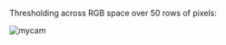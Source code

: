 Thresholding across RGB space over 50 rows of pixels:

![mycam](https://github.com/tanay-bits/tanayChoudhary_ME433_2016/blob/master/HW14/threshing.jpeg)
